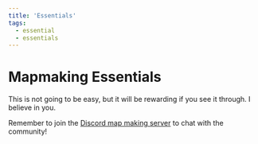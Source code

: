 ```yaml
---
title: 'Essentials'
tags:
  - essential
  - essentials
---
```


# Mapmaking Essentials

This is not going to be easy, but it will be rewarding if you see it through. I believe in you.

Remember to join the [Discord map making server](https://discord.gg/PWu3ZWa) to chat with the community!